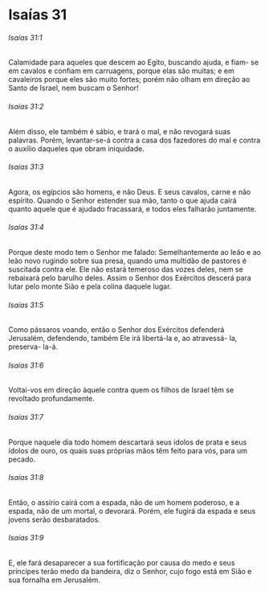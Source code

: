 # Isaías 31

###### Isaías 31:1

Calamidade para aqueles que descem ao Egito, buscando ajuda, e fiam- se em cavalos e confiam em carruagens, porque elas são muitas; e em cavaleiros porque eles são muito fortes; porém não olham em direção ao Santo de Israel, nem buscam o Senhor!

###### Isaías 31:2

Além disso, ele também é sábio, e trará o mal, e não revogará suas palavras. Porém, levantar-se-á contra a casa dos fazedores do mal e contra o auxílio daqueles que obram iniquidade.

###### Isaías 31:3

Agora, os egípcios são homens, e não Deus. E seus cavalos, carne e não espírito. Quando o Senhor estender sua mão, tanto o que ajuda cairá quanto aquele que é ajudado fracassará, e todos eles falharão juntamente.

###### Isaías 31:4

Porque deste modo tem o Senhor me falado: Semelhantemente ao leão e ao leão novo rugindo sobre sua presa, quando uma multidão de pastores é suscitada contra ele. Ele não estará temeroso das vozes deles, nem se rebaixará pelo barulho deles. Assim o Senhor dos Exércitos descerá para lutar pelo monte Sião e pela colina daquele lugar.

###### Isaías 31:5

Como pássaros voando, então o Senhor dos Exércitos defenderá Jerusalém, defendendo, também Ele irá libertá-la e, ao atravessá- la, preserva- la-á.

###### Isaías 31:6

Voltai-vos em direção àquele contra quem os filhos de Israel têm se revoltado profundamente.

###### Isaías 31:7

Porque naquele dia todo homem descartará seus ídolos de prata e seus ídolos de ouro, os quais suas próprias mãos têm feito para vós, para um pecado.

###### Isaías 31:8

Então, o assírio cairá com a espada, não de um homem poderoso, e a espada, não de um mortal, o devorará. Porém, ele fugirá da espada e seus jovens serão desbaratados.

###### Isaías 31:9

E, ele fará desaparecer a sua fortificação por causa do medo e seus príncipes terão medo da bandeira, diz o Senhor, cujo fogo está em Sião e sua fornalha em Jerusalém.

